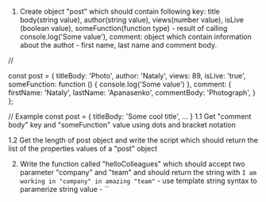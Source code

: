 1) Create object "post" which should contain following key:
title body(string value),
author(string value),
views(number value),
isLive (boolean value),
someFunction(function type) - result of calling console.log('Some value'),
comment: object which contain information about the authot - first name, last name and comment body.

//

 const post = {
    titleBody: 'Photo',
    author: 'Nataly',
    views: 89,
    isLive: 'true',
    someFunction: function () {
        console.log('Some value')
    },
    comment: {
        firstName: 'Nataly',
        lastName: 'Apanasenko',
        commentBody: 'Photograph',
    }
};



// Example
const post = {
titleBody: 'Some cool title',
...
}
1.1 Get "comment body" key and "someFunction" value using dots and bracket notation

1.2 Get the length of post object and write the script which should return the list of the properties values of a "post" object

2. Write the function called "helloColleagues" which should accept two parameter "company" and "team" and should return the string with `I am working in "company" in amazing "team"` - use template string syntax to paramerize string value - ``
